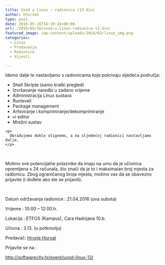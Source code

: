 ```yaml
---
title: Uvod u Linux – radionica (13.dio)
author: hhorvat
type: post
date: 2016-05-16T16:10:34+00:00
url: /2016/05/16/uvod-u-linux-radionica-13-dio/
featured_image: /wp-content/uploads/2014/02/linux_img.png
categories:
  - Linux
  - Predavanja
  - Radionice
  - Vijesti

---
```

Idemo dalje te nastavljamo s radionicama koje pokrivaju sljedeća područja:

<div class="entry">
  <div class="entry-inner">
    <ul>
      <li>
        Shell Skripte (samo kratki pregled)
      </li>
      <li>
        Izvršavanje naredbi u zadano vrijeme
      </li>
      <li>
        Administracija Linux sustava
      </li>
      <li>
        Runleveli
      </li>
      <li>
        Package management
      </li>
      <li>
        Arhiviranje i komprimiranje/dekomprimiranje
      </li>
      <li>
        vi editor
      </li>
      <li>
        Mrežni sustav
      </li>
    </ul>
    
    <p>
      Obrađujemo dokle stignemo, a na sljedećoj radionici nastavljamo dalje.
    </p>
  </div>
</div>

&nbsp;

Molimo sve potencijalne polaznike da imaju na umu da je učionica opremljena s 24 računala, što znači da je to i maksimalan broj mjesta za radionicu. Zbog ograničanog broja mjesta, molimo vas da se obavezno prijavite (i dođete ako ste se prijavili).

&nbsp;

Datum održavanja radionice : 21.04.2016 (ova subota)

Vrijeme : 10:00 – 12:00.h.

Lokacija : ETFOS (Kampus), Cara Hadrijana 10.b.
  
Učiona : 3.13. (u potkrovlju)

Predavač: [Hrvoje Horvat][1]

Prijavite se na :

<http://softwarecity.hr/event/uvod-linux-13/>

&nbsp;

 [1]: https://hr.linkedin.com/in/hrvoje-horvat-48477b1